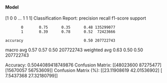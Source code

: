 #### Model
[1 0 0 ... 1 1 1]
Classification Report:
              precision    recall  f1-score   support

           0       0.75      0.35      0.48 135299077
           1       0.39      0.78      0.52  72423666

    accuracy                           0.50 207722743
   macro avg       0.57      0.57      0.50 207722743
weighted avg       0.63      0.50      0.50 207722743

Accuracy: 0.5044089418749876
Confusion Matrix:
[[48023600 87275477]
 [15670057 56753609]]
Confusion Matrix (%):
[[23.11908619 42.01536902]
 [ 7.5437368  27.32180799]]
